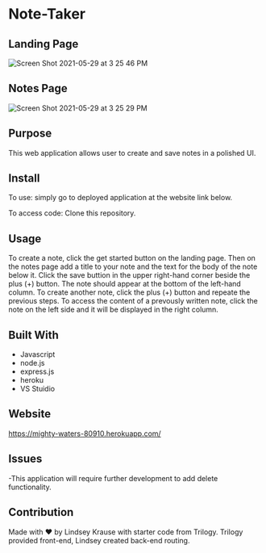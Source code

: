 # Note-Taker
## Landing Page 
![Screen Shot 2021-05-29 at 3 25 46 PM](https://user-images.githubusercontent.com/79954805/120086105-33198200-c092-11eb-829c-d2844a265887.png)
## Notes Page 
![Screen Shot 2021-05-29 at 3 25 29 PM](https://user-images.githubusercontent.com/79954805/120086108-36ad0900-c092-11eb-8b47-0007456c0ccb.png)



## Purpose
This web application allows user to create and save notes in a polished UI. 

## Install

To use: simply go to deployed application at the website link below.

To access code: Clone this repository. 

## Usage
To create a note, click the get started button on the landing page. Then on the notes page add a title to your note and the text for the body of the note below it.  Click the save buttion in the upper right-hand corner beside the plus (+) button. The note should appear at the bottom of the left-hand column.  To create another note, click the plus (+) button and repeate the previous steps.  To access the content of a prevously written note, click the note on the left side and it will be displayed in the right column. 

## Built With
* Javascript
* node.js
* express.js
* heroku
* VS Stuidio 

## Website
https://mighty-waters-80910.herokuapp.com/

## Issues
-This application will require further development to add delete functionality. 

## Contribution
Made with ❤️ by Lindsey Krause with starter code from Trilogy.  Trilogy provided front-end, Lindsey created back-end routing. 

